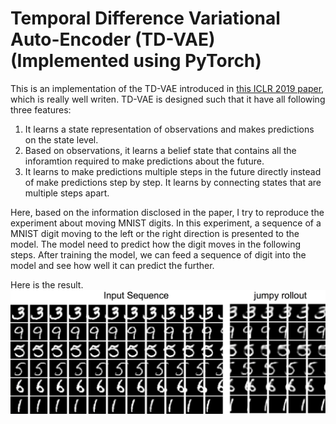# Temporal Difference Variational Auto-Encoder (TD-VAE) (Implemented using PyTorch)

This is an implementation of the TD-VAE introduced in [this ICLR 2019 paper](https://openreview.net/forum?id=S1x4ghC9tQ), which is really well writen. 
TD-VAE is designed such that it have all following three features:

1. It learns a state representation of observations and makes predictions on the state level.
2. Based on observations, it learns a belief state that contains all the inforamtion required to make predictions about the future.
3. It learns to make predictions multiple steps in the future directly instead of make predictions step by step. 
It learns by connecting states that are multiple steps apart.

Here, based on the information disclosed in the paper, I try to reproduce the experiment about moving MNIST digits. 
In this experiment, a sequence of a MNIST digit moving to the left or the right direction is presented to the model. 
The model need to predict how the digit moves in the following steps. 
After training the model, we can feed a sequence of digit into the model and see how well it can predict the further. 

Here is the result.
![Figure](./output/rollout_result.png)
